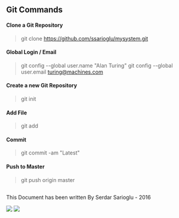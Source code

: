 ## Git Commands

#### Clone a Git Repository
>git clone https://github.com/ssarioglu/mysystem.git

#### Global Login / Email
>git config --global user.name "Alan Turing"
>git config --global user.email turing@machines.com

#### Create a new Git Repository
>git init

#### Add File
>git add

#### Commit
>git commit -am "Latest"

#### Push to Master
>git push origin master


## 

This Document has been written By Serdar Sarioglu - 2016

<a href="https://mysystem.org" title="Mysystem.org"><img src="https://img.shields.io/website-up-down-green-red/http/shields.io.svg?label=Visit%20mysystem.org"></a>
<a href="https://www.paypal.me/ssarioglu" title="Support project"><img src="https://img.shields.io/badge/Donate%20me-paypal-brightgreen.svg"></a>
